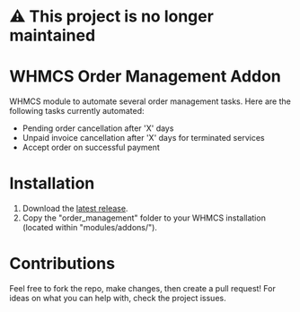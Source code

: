 # ⚠️ This project is no longer maintained

# WHMCS Order Management Addon
WHMCS module to automate several order management tasks. Here are the following tasks currently automated:
- Pending order cancellation after 'X' days
- Unpaid invoice cancellation after 'X' days for terminated services
- Accept order on successful payment

# Installation
1. Download the [latest release](https://github.com/dylanhansch/whmcs-order-management/releases/latest).
2. Copy the "order_management" folder to your WHMCS installation (located within "modules/addons/").

# Contributions
Feel free to fork the repo, make changes, then create a pull request! For ideas on what you can help with, check the project issues.

